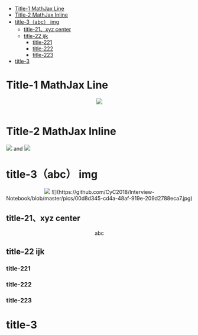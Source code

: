 <!-- GFM-TOC -->
* [Title-1 MathJax Line](#title-1-mathjax-line)
* [Title-2 MathJax Inline](#title-2-mathjax-inline)
* [title-3（abc） img](#title-3abc-img)
    * [title-21、xyz center](#title-21xyz-center)
    * [title-22   ijk](#title-22---ijk)
        * [title-221](#title-221)
        * [title-222](#title-222)
        * [title-223](#title-223)
* [title-3](#title-3)
<!-- GFM-TOC -->


# Title-1 MathJax Line

<div align="center"><img src="https://latex.codecogs.com/gif.latex?f=\frac{a}{b}"/></div> <br>

# Title-2 MathJax Inline

<img src="https://latex.codecogs.com/gif.latex?\vec{a}"/> and <img src="https://latex.codecogs.com/gif.latex?\vec{b}"/>

# title-3（abc） img

<div align="center"> <img src="https://github.com/CyC2018/Interview-Notebook/blob/master/pics/00d8d345-cd4a-48af-919e-209d2788eca7.jpg"> ![](https://github.com/CyC2018/Interview-Notebook/blob/master/pics/00d8d345-cd4a-48af-919e-209d2788eca7.jpg) </div>

## title-21、xyz center

<div align="center">abc</div>

## title-22   ijk

### title-221

### title-222

### title-223

# title-3
